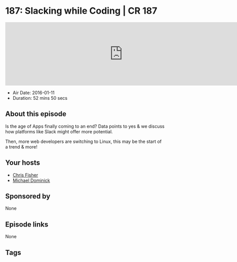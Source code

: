 # 187: Slacking while Coding | CR 187

<iframe src="https://player.fireside.fm/v2/MLf2ZzhC+dQEcDGj9?theme=dark" width="740" height="200" frameborder="0" scrolling="no"></iframe>

* Air Date: 2016-01-11
* Duration: 52 mins 50 secs

## About this episode

Is the age of Apps finally coming to an end? Data points to yes & we discuss how platforms like Slack might offer more potential.

Then, more web developers are switching to Linux, this may be the start of a trend & more!

## Your hosts
* [Chris Fisher](https://coder.show/hosts/chrislas)
* [Michael Dominick](https://coder.show/hosts/michael)

## Sponsored by

None



## Episode links

None



## Tags

